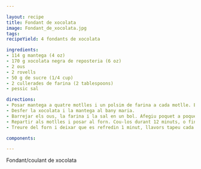 ```yaml
---

layout: recipe
title: Fondant de xocolata
image: Fondant_de_xocolata.jpg
tags: 
recipeYield: 4 fondants de xocolata

ingredients:
- 114 g mantega (4 oz)
- 170 g xocolata negra de reposteria (6 oz)
- 2 ous
- 2 rovells
- 50 g de sucre (1/4 cup)
- 2 cullerades de farina (2 tablespoons)
- pessic sal

directions:
- Posar mantega a quatre motlles i un polsim de farina a cada motlle. Escalfeu el forn a 230C (450F).
- Desfer la xocolata i la mantega al bany maria.
- Barrejar els ous, la farina i la sal en un bol. Afegiu poquet a poquet la xocolata i mantega foses mentres barregeu.
- Repartir als motlles i posar al forn. Cou-los durant 12 minuts, o fins que els costats quedin ben fets i el mig encara sigui tou.
- Treure del forn i deixar que es refredin 1 minut, llavors tapeu cada fondant amb un plat de postre. Amb cuidado, invertiu cada un i espereu uns 10 segons abans de treure els motlles. Servir immediatament. Es pot servir amb una bola de gelat de vainilla.

components:

---
```

Fondant/coulant de xocolata
